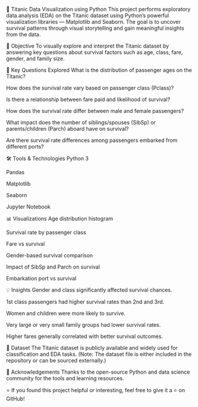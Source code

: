 🚢 Titanic Data Visualization using Python
This project performs exploratory data analysis (EDA) on the Titanic dataset using Python’s powerful visualization libraries — Matplotlib and Seaborn. The goal is to uncover survival patterns through visual storytelling and gain meaningful insights from the data.

📌 Objective
To visually explore and interpret the Titanic dataset by answering key questions about survival factors such as age, class, fare, gender, and family size.

🧠 Key Questions Explored
What is the distribution of passenger ages on the Titanic?

How does the survival rate vary based on passenger class (Pclass)?

Is there a relationship between fare paid and likelihood of survival?

How does the survival rate differ between male and female passengers?

What impact does the number of siblings/spouses (SibSp) or parents/children (Parch) aboard have on survival?

Are there survival rate differences among passengers embarked from different ports?

🛠️ Tools & Technologies
Python 3

Pandas

Matplotlib

Seaborn

Jupyter Notebook

📊 Visualizations
Age distribution histogram

Survival rate by passenger class

Fare vs survival

Gender-based survival comparison

Impact of SibSp and Parch on survival

Embarkation port vs survival

💡 Insights
Gender and class significantly affected survival chances.

1st class passengers had higher survival rates than 2nd and 3rd.

Women and children were more likely to survive.

Very large or very small family groups had lower survival rates.

Higher fares generally correlated with better survival outcomes.

📎 Dataset
The Titanic dataset is publicly available and widely used for classification and EDA tasks. (Note: The dataset file is either included in the repository or can be sourced externally.)

🙌 Acknowledgements
Thanks to the open-source Python and data science community for the tools and learning resources.

⭐ If you found this project helpful or interesting, feel free to give it a ⭐ on GitHub!
